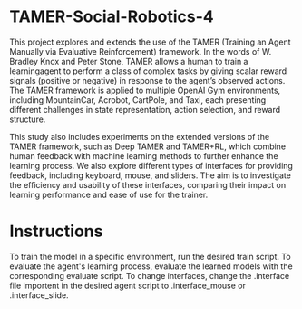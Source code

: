 # TAMER-Social-Robotics-4

This project explores and extends the use of the TAMER (Training an Agent Manually via Evaluative Reinforcement) framework. In the words of W. Bradley Knox and Peter Stone, TAMER allows a human to train a learningagent to perform a class of complex tasks by giving scalar reward signals (positive or negative) in response to the agent’s observed actions. The TAMER framework is applied to multiple OpenAI Gym environments, including MountainCar, Acrobot, CartPole, and Taxi, each presenting different challenges in state representation, action selection, and reward structure.

This study also includes experiments on the extended versions of the TAMER framework, such as Deep TAMER and TAMER+RL, which combine human feedback with machine learning methods to further enhance the learning process. We also explore different types of interfaces for providing feedback, including keyboard, mouse, and sliders. The aim is to investigate the efficiency and usability of these interfaces, comparing their impact on learning performance and ease of use for the trainer.

# Instructions 

To train the model in a specific environment, run the desired train script. To evaluate the agent's learning process, evaluate the learned models with the corresponding evaluate script. To change interfaces, change the .interface file importent in the desired agent script to .interface_mouse or .interface_slide. 
